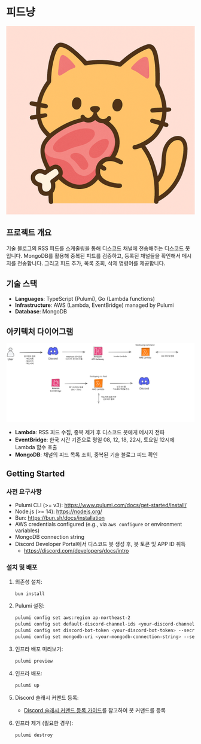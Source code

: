 # 피드냥

![피드냥 로고](./docs/feednyang.png)

## 프로젝트 개요

기술 블로그의 RSS 피드를 스케줄링을 통해 디스코드 채널에 전송해주는 디스코드 봇입니다. MongoDB를 활용해 중복된 피드를 검증하고, 등록된 채널들을 확인해서 메시지를 전송합니다. 그리고 피드 추가, 목록 조회, 삭제 명령어를 제공합니다.

## 기술 스택

- **Languages**: TypeScript (Pulumi), Go (Lambda functions)
- **Infrastructure**: AWS (Lambda, EventBridge) managed by Pulumi
- **Database**: MongoDB

## 아키텍처 다이어그램

![아키텍처 다이어그램](./docs/architecture-diagram.svg)

- **Lambda**: RSS 피드 수집, 중복 제거 후 디스코드 봇에게 메시지 전파
- **EventBridge**: 한국 시간 기준으로 평일 08, 12, 18, 22시, 토요일 12시에 Lambda 함수 호출
- **MongoDB**: 채널의 피드 목록 조회, 중복된 기술 블로그 피드 확인

## Getting Started

### 사전 요구사항

- Pulumi CLI (>= v3): https://www.pulumi.com/docs/get-started/install/
- Node.js (>= 14): https://nodejs.org/
- Bun: https://bun.sh/docs/installation
- AWS credentials configured (e.g., via `aws configure` or environment variables)
- MongoDB connection string
- Discord Developer Portal에서 디스코드 봇 생성 후, 봇 토큰 및 APP ID 취득
   - https://discord.com/developers/docs/intro

### 설치 및 배포

1. 의존성 설치:
   ```bash
   bun install
   ```

2. Pulumi 설정:
   ```bash
   pulumi config set aws:region ap-northeast-2
   pulumi config set default-discord-channel-ids <your-discord-channel-id>
   pulumi config set discord-bot-token <your-discord-bot-token> --secret
   pulumi config set mongodb-uri <your-mongodb-connection-string> --secret
   ```

3. 인프라 배포 미리보기:
   ```bash
   pulumi preview
   ```

4. 인프라 배포:
   ```bash
   pulumi up
   ```

5. Discord 슬래시 커맨드 등록:
   - [Discord 슬래시 커맨드 등록 가이드](./docs/discord-command-setup.md)를 참고하여 봇 커맨드를 등록

6. 인프라 제거 (필요한 경우):
   ```bash
   pulumi destroy
   ```
